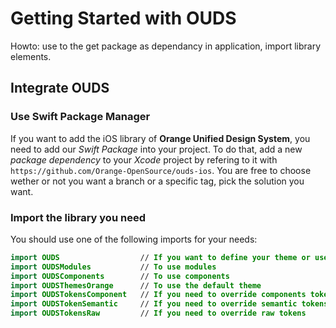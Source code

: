 # Getting Started with OUDS


Howto: use to the get package as dependancy in application, import library elements.

## Integrate OUDS

### Use Swift Package Manager

If you want to add the iOS library of **Orange Unified Design System**, you need to add our _Swift Package_ into your project.
To do that, add a new _package dependency_ to your _Xcode_ project by refering to it with `https://github.com/Orange-OpenSource/ouds-ios`.
You are free to choose wether or not you want a branch or a specific tag, pick the solution you want.

### Import the library you need

You should use one of the following imports for your needs:

```swift
import OUDS                  // If you want to define your theme or use OUDSThemeableView
import OUDSModules           // To use modules
import OUDSComponents        // To use components
import OUDSThemesOrange      // To use the default theme
import OUDSTokensComponent   // If you need to override components tokens
import OUDSTokenSemantic     // If you need to override semantic tokens
import OUDSTokensRaw         // If you need to override raw tokens
```

